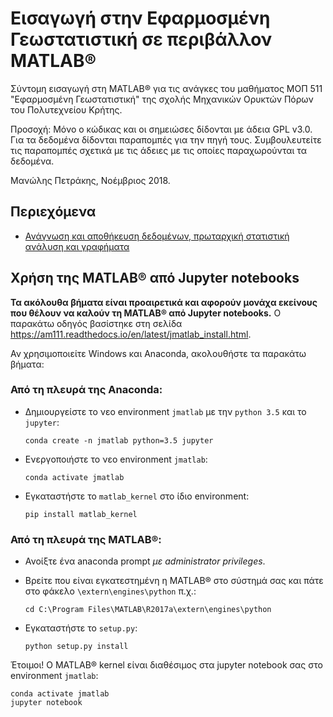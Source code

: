 # Εισαγωγή στην Εφαρμοσμένη Γεωστατιστική σε περιβάλλον MATLAB&reg;

Σύντομη εισαγωγή στη MATLAB&reg; για τις ανάγκες του μαθήματος ΜΟΠ 511 "Εφαρμοσμένη Γεωστατιστική" της σχολής Μηχανικών Ορυκτών Πόρων του Πολυτεχνείου Κρήτης.

Προσοχή: Μόνο ο κώδικας και οι σημειώσες δίδονται με άδεια GPL v3.0. Για τα δεδομένα δίδονται παραπομπές για την πηγή τους. Συμβουλευτείτε τις παραπομπές σχετικά με τις άδειες με τις οποίες παραχωρούνται τα δεδομένα. 

Μανώλης Πετράκης, Νοέμβριος 2018.

## Περιεχόμενα

* [Ανάγνωση και αποθήκευση δεδομένων, πρωταρχική στατιστική ανάλυση και γραφήματα](Applied-Geostats-with-MATLAB/01-Data-Wrangling-and-Plotting/MATLAB/Data_wrangling_and_plotting.ipynb)

## Χρήση της MATLAB&reg; από Jupyter notebooks 

__Τα ακόλουθα βήματα είναι προαιρετικά και αφορούν μονάχα εκείνους που θέλουν να καλούν τη MATLAB&reg; από Jupyter notebooks.__ 
Ο παρακάτω οδηγός βασίστηκε στη σελίδα https://am111.readthedocs.io/en/latest/jmatlab_install.html.

Αν χρησιμοποιείτε Windows και Anaconda, ακολουθήστε τα παρακάτω βήματα:

### Από τη πλευρά της Anaconda:

* Δημιουργείστε το νεο environment `jmatlab` με την `python 3.5` και το `jupyter`: 

    ```
    conda create -n jmatlab python=3.5 jupyter
    ```
* Ενεργοποιήστε το νεο environment `jmatlab`:

    ```
    conda activate jmatlab
    ```
* Εγκαταστήστε το `matlab_kernel` στο ίδιο environment:
    ```
    pip install matlab_kernel
    ```
    
### Από τη πλευρά της MATLAB&reg;:

* Ανοίξτε ένα anaconda prompt _με administrator privileges_.

* Βρείτε που είναι εγκατεστημένη η MATLAB&reg; στο σύστημά σας και πάτε στο φάκελο `\extern\engines\python` π.χ.:

    ```
    cd C:\Program Files\MATLAB\R2017a\extern\engines\python
    ```
    
* Εγκαταστήστε το `setup.py`: 

    ```
    python setup.py install
    ```
    
Έτοιμοι! Ο MATLAB&reg; kernel είναι διαθέσιμος στα jupyter notebook σας στο environment `jmatlab`:

```
conda activate jmatlab
jupyter notebook
```
